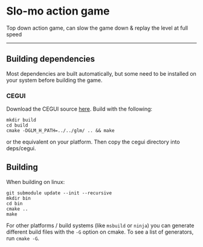 # Slo-mo action game

Top down action game, can slow the game down & replay the level at full speed

***

## Building dependencies

Most dependencies are built automatically, but some need to be installed on
your system before building the game.

### CEGUI
Download the CEGUI source [here](http://cegui.org.uk/). Build with the following:
```
mkdir build
cd build
cmake -DGLM_H_PATH=../../glm/ .. && make
```
or the equivalent on your platform. Then copy the cegui directory into deps/cegui.

## Building

When building on linux:
```
git submodule update --init --recursive
mkdir bin
cd bin
cmake ..
make
```

For other platforms / build systems (like `msbuild` or `ninja`) you can
generate different build files with the `-G` option on cmake. To see a list of
generators, run `cmake -G`.
